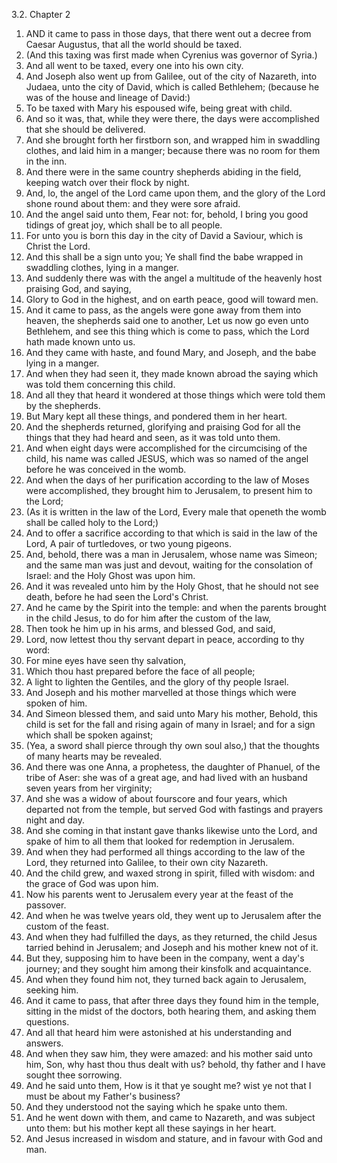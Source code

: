 3.2. Chapter 2
1. AND it came to pass in those days, that there went out a decree from Caesar Augustus, that all the world should be taxed.
2. (And this taxing was first made when Cyrenius was governor of Syria.)
3. And all went to be taxed, every one into his own city.
4. And Joseph also went up from Galilee, out of the city of Nazareth, into Judaea, unto the city of David, which is called Bethlehem; (because he was of the house and lineage of David:)
5. To be taxed with Mary his espoused wife, being great with child.
6. And so it was, that, while they were there, the days were accomplished that she should be delivered.
7. And she brought forth her firstborn son, and wrapped him in swaddling clothes, and laid him in a manger; because there was no room for them in the inn.
8. And there were in the same country shepherds abiding in the field, keeping watch over their flock by night.
9. And, lo, the angel of the Lord came upon them, and the glory of the Lord shone round about them: and they were sore afraid.
10. And the angel said unto them, Fear not: for, behold, I bring you good tidings of great joy, which shall be to all people.
11. For unto you is born this day in the city of David a Saviour, which is Christ the Lord.
12. And this shall be a sign unto you; Ye shall find the babe wrapped in swaddling clothes, lying in a manger.
13. And suddenly there was with the angel a multitude of the heavenly host praising God, and saying,
14. Glory to God in the highest, and on earth peace, good will toward men.
15. And it came to pass, as the angels were gone away from them into heaven, the shepherds said one to another, Let us now go even unto Bethlehem, and see this thing which is come to pass, which the Lord hath made known unto us.
16. And they came with haste, and found Mary, and Joseph, and the babe lying in a manger.
17. And when they had seen it, they made known abroad the saying which was told them concerning this child.
18. And all they that heard it wondered at those things which were told them by the shepherds.
19. But Mary kept all these things, and pondered them in her heart.
20. And the shepherds returned, glorifying and praising God for all the things that they had heard and seen, as it was told unto them.
21. And when eight days were accomplished for the circumcising of the child, his name was called JESUS, which was so named of the angel before he was conceived in the womb.
22. And when the days of her purification according to the law of Moses were accomplished, they brought him to Jerusalem, to present him to the Lord;
23. (As it is written in the law of the Lord, Every male that openeth the womb shall be called holy to the Lord;)
24. And to offer a sacrifice according to that which is said in the law of the Lord, A pair of turtledoves, or two young pigeons.
25. And, behold, there was a man in Jerusalem, whose name was Simeon; and the same man was just and devout, waiting for the consolation of Israel: and the Holy Ghost was upon him.
26. And it was revealed unto him by the Holy Ghost, that he should not see death, before he had seen the Lord's Christ.
27. And he came by the Spirit into the temple: and when the parents brought in the child Jesus, to do for him after the custom of the law,
28. Then took he him up in his arms, and blessed God, and said,
29. Lord, now lettest thou thy servant depart in peace, according to thy word:
30. For mine eyes have seen thy salvation,
31. Which thou hast prepared before the face of all people;
32. A light to lighten the Gentiles, and the glory of thy people Israel.
33. And Joseph and his mother marvelled at those things which were spoken of him.
34. And Simeon blessed them, and said unto Mary his mother, Behold, this child is set for the fall and rising again of many in Israel; and for a sign which shall be spoken against;
35. (Yea, a sword shall pierce through thy own soul also,) that the thoughts of many hearts may be revealed.
36. And there was one Anna, a prophetess, the daughter of Phanuel, of the tribe of Aser: she was of a great age, and had lived with an husband seven years from her virginity;
37. And she was a widow of about fourscore and four years, which departed not from the temple, but served God with fastings and prayers night and day.
38. And she coming in that instant gave thanks likewise unto the Lord, and spake of him to all them that looked for redemption in Jerusalem.
39. And when they had performed all things according to the law of the Lord, they returned into Galilee, to their own city Nazareth.
40. And the child grew, and waxed strong in spirit, filled with wisdom: and the grace of God was upon him.
41. Now his parents went to Jerusalem every year at the feast of the passover.
42. And when he was twelve years old, they went up to Jerusalem after the custom of the feast.
43. And when they had fulfilled the days, as they returned, the child Jesus tarried behind in Jerusalem; and Joseph and his mother knew not of it.
44. But they, supposing him to have been in the company, went a day's journey; and they sought him among their kinsfolk and acquaintance.
45. And when they found him not, they turned back again to Jerusalem, seeking him.
46. And it came to pass, that after three days they found him in the temple, sitting in the midst of the doctors, both hearing them, and asking them questions.
47. And all that heard him were astonished at his understanding and answers.
48. And when they saw him, they were amazed: and his mother said unto him, Son, why hast thou thus dealt with us? behold, thy father and I have sought thee sorrowing.
49. And he said unto them, How is it that ye sought me? wist ye not that I must be about my Father's business?
50. And they understood not the saying which he spake unto them.
51. And he went down with them, and came to Nazareth, and was subject unto them: but his mother kept all these sayings in her heart.
52. And Jesus increased in wisdom and stature, and in favour with God and man.

